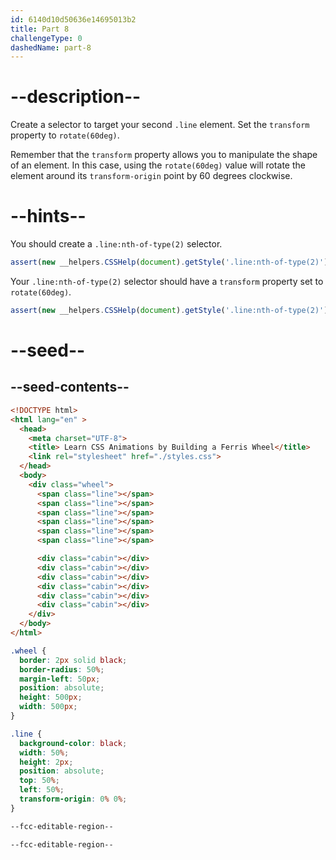 ```yaml
---
id: 6140d10d50636e14695013b2
title: Part 8
challengeType: 0
dashedName: part-8
---
```


# --description--

Create a selector to target your second `.line` element. Set the `transform` property to `rotate(60deg)`.

Remember that the `transform` property allows you to manipulate the shape of an element. In this case, using the `rotate(60deg)` value will rotate the element around its `transform-origin` point by 60 degrees clockwise.

# --hints--

You should create a `.line:nth-of-type(2)` selector.

```js
assert(new __helpers.CSSHelp(document).getStyle('.line:nth-of-type(2)'));
```

Your `.line:nth-of-type(2)` selector should have a `transform` property set to `rotate(60deg)`.

```js
assert(new __helpers.CSSHelp(document).getStyle('.line:nth-of-type(2)')?.transform === 'rotate(60deg)');
```

# --seed--

## --seed-contents--

```html
<!DOCTYPE html>
<html lang="en" >
  <head>
    <meta charset="UTF-8">
    <title> Learn CSS Animations by Building a Ferris Wheel</title>
    <link rel="stylesheet" href="./styles.css">
  </head>
  <body>
    <div class="wheel">
      <span class="line"></span>
      <span class="line"></span>
      <span class="line"></span>
      <span class="line"></span>
      <span class="line"></span>
      <span class="line"></span>

      <div class="cabin"></div>
      <div class="cabin"></div>
      <div class="cabin"></div>
      <div class="cabin"></div>
      <div class="cabin"></div>
      <div class="cabin"></div>
    </div>
  </body>
</html>
```

```css
.wheel {
  border: 2px solid black;
  border-radius: 50%;
  margin-left: 50px;
  position: absolute;
  height: 500px;
  width: 500px;
}

.line {
  background-color: black;
  width: 50%;
  height: 2px;
  position: absolute;
  top: 50%;
  left: 50%;
  transform-origin: 0% 0%;
}

--fcc-editable-region--

--fcc-editable-region--
```

